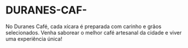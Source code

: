# DURANES-CAF-
No Duranes Café, cada xícara é preparada com carinho e grãos selecionados. Venha saborear o melhor café artesanal da cidade e viver uma experiência única!
